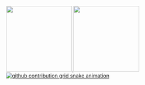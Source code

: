 

 <div>
  <a href="https://github.com/gusta7ms">
  <img height="180em" src="https://github-readme-stats.vercel.app/api?username=gusta7ms&show_icons=true&theme=omni&include_all_commits=true&count_private=true&number_format=long&card_width=330"/>
  <img height="180em" src="https://github-readme-stats.vercel.app/api/top-langs/?username=gusta7ms&layout=compact&langs_count=16&theme=omni&card_width=314px"/>
</div>
  
<div>
  <picture>
    <source media="(prefers-color-scheme: dark)" srcset="https://raw.githubusercontent.com/gusta7ms/gusta7ms/output/github-contribution-grid-snake-dark.svg">
    <source media="(prefers-color-scheme: light)" srcset="https://raw.githubusercontent.com/gusta7ms/gusta7ms/output/github-contribution-grid-snake.svg">
    <img alt="github contribution grid snake animation" src="https://raw.githubusercontent.com/YourUser/YourUser/output/github-contribution-grid-snake.svg">
  </picture>
</div>
